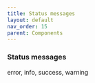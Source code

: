 ```yaml
---
title: Status messages
layout: default
nav_order: 15
parent: Components
---
```


### Status messages 

error, info, success, warning
